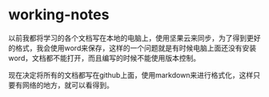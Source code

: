 working-notes
===

以前我都将学习的各个文档写在本地的电脑上，使用坚果云来同步，为了得到更好的格式，我会使用word来保存，这样的一个问题就是有时候电脑上面还没有安装word，文档都不能打开，而且编写的时候不能使用版本控制。

现在决定将所有的文档都写在github上面，使用markdown来进行格式化，这样只要有网络的地方，就可以看得到。
